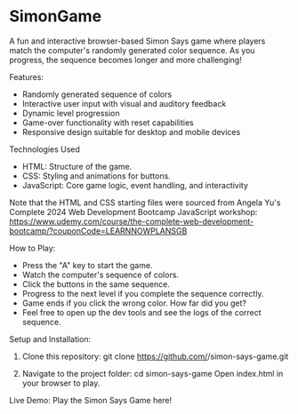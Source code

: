 # SimonGame

A fun and interactive browser-based Simon Says game where players match the computer's randomly generated color sequence. As you progress, the sequence becomes longer and more challenging!

Features:

- Randomly generated sequence of colors
- Interactive user input with visual and auditory feedback
- Dynamic level progression
- Game-over functionality with reset capabilities
- Responsive design suitable for desktop and mobile devices

Technologies Used

- HTML: Structure of the game.
- CSS: Styling and animations for buttons.
- JavaScript: Core game logic, event handling, and interactivity

Note that the HTML and CSS starting files were sourced from Angela Yu's Complete 2024 Web Development Bootcamp JavaScript workshop: https://www.udemy.com/course/the-complete-web-development-bootcamp/?couponCode=LEARNNOWPLANSGB

How to Play:

- Press the "A" key to start the game.
- Watch the computer's sequence of colors.
- Click the buttons in the same sequence.
- Progress to the next level if you complete the sequence correctly.
- Game ends if you click the wrong color. How far did you get?
- Feel free to open up the dev tools and see the logs of the correct sequence.

Setup and Installation:

1. Clone this repository:
   git clone https://github.com/<your-username>/simon-says-game.git

2. Navigate to the project folder:
   cd simon-says-game
   Open index.html in your browser to play.

Live Demo:
Play the Simon Says Game here!
